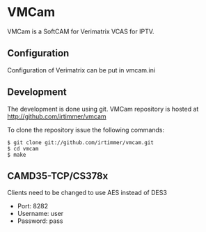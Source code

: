 # VMCam
VMCam is a SoftCAM for Verimatrix VCAS for IPTV.

## Configuration
Configuration of Verimatrix can be put in vmcam.ini

## Development
The development is done using git. VMCam repository is hosted
at http://github.com/irtimmer/vmcam

To clone the repository issue the following commands:

	$ git clone git://github.com/irtimmer/vmcam.git
	$ cd vmcam
	$ make
	
## CAMD35-TCP/CS378x
Clients need to be changed to use AES instead of DES3
- Port: 8282
- Username: user
- Password: pass

